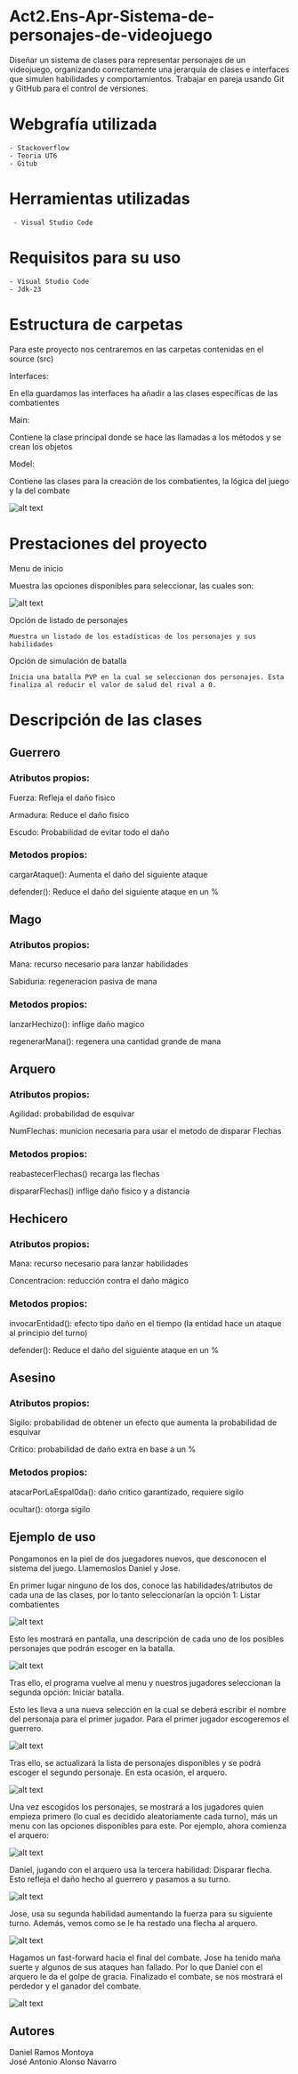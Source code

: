 # Act2.Ens-Apr-Sistema-de-personajes-de-videojuego
Diseñar un sistema de clases para representar personajes de un videojuego, organizando correctamente una jerarquía de clases e interfaces que simulen habilidades y comportamientos. Trabajar en pareja usando Git y GitHub para el control de versiones.


# Webgrafía utilizada

    - Stackoverflow
    - Teoria UT6
    - Gitub

# Herramientas utilizadas

     - Visual Studio Code

    
# Requisitos para su uso

    - Visual Studio Code
    - Jdk-23

# Estructura de carpetas

Para este proyecto nos centraremos en las carpetas contenidas en el source (src)

Interfaces: 

En ella guardamos las interfaces ha añadir a las clases específicas de las combatientes

    
Main:

Contiene la clase principal donde se hace las llamadas a los métodos y se crean los objetos

    
Model:

Contiene las clases para la creación de los combatientes, la lógica del juego y la del combate


![alt text](imag/estructura_carpetas.png)



# Prestaciones del proyecto

Menu de inicio

Muestra las opciones disponibles para seleccionar, las cuales son: 

![alt text](imag/menu_ppal.png)

Opción de listado de personajes

    Muestra un listado de los estadísticas de los personajes y sus habilidades

Opción de simulación de batalla

    Inicia una batalla PVP en la cual se seleccionan dos personajes. Esta finaliza al reducir el valor de salud del rival a 0. 


# Descripción de las clases

## Guerrero 

### Atributos propios:

Fuerza: Refleja el daño fisico

Armadura: Reduce el daño fisico

Escudo: Probabilidad de evitar todo el daño


### Metodos propios:

cargarAtaque(): Aumenta el daño del siguiente ataque

defender(): Reduce el daño del siguiente ataque en un %


## Mago

### Atributos propios:

Mana: recurso necesario para lanzar habilidades

Sabiduria: regeneracion pasiva de mana


### Metodos propios:

lanzarHechizo(): inflige daño magico

regenerarMana(): regenera una cantidad grande de mana


## Arquero

### Atributos propios:

Agilidad: probabilidad de esquivar

NumFlechas: municion necesaria para usar el metodo de disparar Flechas


### Metodos propios:

reabastecerFlechas() recarga las flechas

dispararFlechas() inflige daño fisico y a distancia


## Hechicero

### Atributos propios:

Mana: recurso necesario para lanzar habilidades

Concentracion: reducción contra el daño mágico


### Metodos propios:

invocarEntidad(): efecto tipo daño en el tiempo (la entidad hace un ataque al principio del turno)

defender(): Reduce el daño del siguiente ataque en un %


## Asesino

### Atributos propios:

Sigilo: probabilidad de obtener un efecto que aumenta la probabilidad de esquivar

Crítico: probabilidad de daño extra en base a un %


### Metodos propios:

atacarPorLaEspal0da(): daño critico garantizado, requiere sigilo

ocultar(): otorga sigilo


## Ejemplo de uso

Pongamonos en la piel de dos juegadores nuevos, que desconocen el sistema del juego. Llamemoslos Daniel y Jose.

En primer lugar ninguno de los dos, conoce las habilidades/atributos de cada una de las clases, por lo tanto seleccionarían la opción 1: Listar combatientes

![alt text](imag/primer_paso.png)

Esto les mostrará en pantalla, una descripción de cada uno de los posibles personajes que podrán escoger en la batalla.

![alt text](imag/primer_paso2.png)

Tras ello, el programa vuelve al menu y nuestros jugadores seleccionan la segunda opción: Iniciar batalla.

Esto les lleva a una nueva selección en la cual se deberá escribir el nombre del personaja para el primer jugador. Para el primer jugador escogeremos el guerrero.

![alt text](imag/segundo_paso.png)

Tras ello, se actualizará la lista de personajes disponibles y se podrá escoger el segundo personaje. En esta ocasión, el arquero.

![alt text](imag/segundo_paso2.png)

Una vez escogidos los personajes, se mostrará a los jugadores quien empieza primero (lo cual es decidido aleatoriamente cada turno), más un menu con las opciones disponibles para este. Por ejemplo, ahora comienza el arquero:

![alt text](imag/segundo_paso3.png)

Daniel, jugando con el arquero usa la tercera habilidad: Disparar flecha. Esto refleja el daño hecho al guerrero y pasamos a su turno.

![alt text](imag/segundo_paso4.png)

Jose, usa su segunda habilidad aumentando la fuerza para su siguiente turno. Además, vemos como se le ha restado una flecha al arquero.

![alt text](imag/segundo_paso5.png)

Hagamos un fast-forward hacia el final del combate. Jose ha tenido maña suerte y algunos de sus ataques han fallado. Por lo que Daniel con el arquero le da el golpe de gracia. Finalizado el combate, se nos mostrará el perdedor y el ganador del combate.

![alt text](imag/segundo_paso6.png)

## Autores

Daniel Ramos Montoya  
José Antonio Alonso Navarro